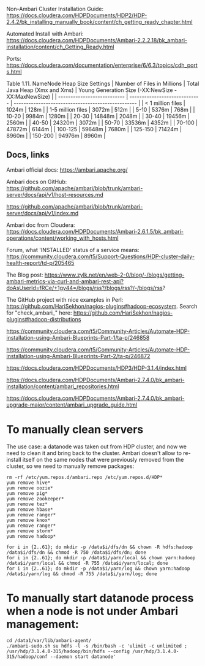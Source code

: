 
Non-Ambari Cluster Installation Guide: https://docs.cloudera.com/HDPDocuments/HDP2/HDP-2.4.2/bk_installing_manually_book/content/ch_getting_ready_chapter.html

Automated Install with Ambari: https://docs.cloudera.com/HDPDocuments/Ambari-2.2.2.18/bk_ambari-installation/content/ch_Getting_Ready.html 

Ports: https://docs.cloudera.com/documentation/enterprise/6/6.3/topics/cdh_ports.html 

Table 1.11. NameNode Heap Size Settings
| Number of Files in Millions | Total Java Heap (Xmx and Xms) | Young Generation Size (-XX:NewSize -XX:MaxNewSize) |
| --------------------------- | ----------------------------- | -------------------------------------------------- |
| < 1 million files           | 1024m                         | 128m                                               |
| 1-5 million files           | 3072m                         | 512m                                               |
| 5-10                        | 5376m                         | 768m                                               |
| 10-20                       | 9984m                         | 1280m                                              |
| 20-30                       | 14848m                        | 2048m                                              |
| 30-40                       | 19456m                        | 2560m                                              |
| 40-50                       | 24320m                        | 3072m                                              |
| 50-70                       | 33536m                        | 4352m                                              |
| 70-100                      | 47872m                        | 6144m                                              |
| 100-125                     | 59648m                        | 7680m                                              |
| 125-150                     | 71424m                        | 8960m                                              |
| 150-200                     | 94976m                        | 8960m                                              |



## Docs, links

Ambari official docs: https://ambari.apache.org/

Ambari docs on GitHub: https://github.com/apache/ambari/blob/trunk/ambari-server/docs/api/v1/host-resources.md 

https://github.com/apache/ambari/blob/trunk/ambari-server/docs/api/v1/index.md

Ambari doc from Cloudera:  https://docs.cloudera.com/HDPDocuments/Ambari-2.6.1.5/bk_ambari-operations/content/working_with_hosts.html

Forum, what 'INSTALLED' status of a service means: https://community.cloudera.com/t5/Support-Questions/HDP-cluster-daily-health-report/td-p/205465

The Blog post: https://www.zylk.net/en/web-2-0/blog/-/blogs/getting-ambari-metrics-via-curl-and-ambari-rest-api?doAsUserId=fRCe/+1gy44=/blogs/rss?/blogs/rss?/-/blogs/rss?

The GitHub project with nice examples in Perl: https://github.com/HariSekhon/nagios-plugins#hadoop-ecosystem. Search for "check_ambari_" here: https://github.com/HariSekhon/nagios-plugins#hadoop-distributions

https://community.cloudera.com/t5/Community-Articles/Automate-HDP-installation-using-Ambari-Blueprints-Part-1/ta-p/246858

https://community.cloudera.com/t5/Community-Articles/Automate-HDP-installation-using-Ambari-Blueprints-Part-2/ta-p/246872

https://docs.cloudera.com/HDPDocuments/HDP3/HDP-3.1.4/index.html

https://docs.cloudera.com/HDPDocuments/Ambari-2.7.4.0/bk_ambari-installation/content/ambari_repositories.html

https://docs.cloudera.com/HDPDocuments/Ambari-2.7.4.0/bk_ambari-upgrade-major/content/ambari_upgrade_guide.html

# To manually clean servers
The use case: a datanode was taken out from HDP cluster, and now we need to clean it and bring back to the cluster. Ambari doesn't allow to re-install itself on the same nodes that were previously removed from the cluster, so we need to manually remove packages:

```
rm -rf /etc/yum.repos.d/ambari.repo /etc/yum.repos.d/HDP*
yum remove hive*
yum remove oozie*
yum remove pig*
yum remove zookeeper*
yum remove tez*
yum remove hbase*
yum remove ranger*
yum remove knox*
yum remove ranger*
yum remove storm*
yum remove hadoop*
 
for i in {2..61}; do mkdir -p /data$i/dfs/dn && chown -R hdfs:hadoop /data$i/dfs/dn && chmod -R 750 /data$i/dfs/dn; done
for i in {2..61}; do mkdir -p /data$i/yarn/local && chown yarn:hadoop  /data$i/yarn/local && chmod -R 755 /data$i/yarn/local; done
for i in {2..61}; do mkdir -p /data$i/yarn/log && chown yarn:hadoop  /data$i/yarn/log && chmod -R 755 /data$i/yarn/log; done
```

# To manually start datanode process when a node is not under Ambari management:
```
cd /data1/var/lib/ambari-agent/
./ambari-sudo.sh su hdfs -l -s /bin/bash -c 'ulimit -c unlimited ; /usr/hdp/3.1.4.0-315/hadoop/bin/hdfs --config /usr/hdp/3.1.4.0-315/hadoop/conf --daemon start datanode'
```
